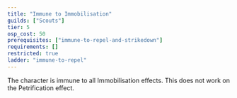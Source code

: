 ```yaml
---
title: "Immune to Immobilisation"
guilds: ["Scouts"]
tier: 5
osp_cost: 50
prerequisites: ["immune-to-repel-and-strikedown"]
requirements: []
restricted: true
ladder: "immune-to-repel"
---
```

The character is immune to all Immobilisation effects. This does not work on the Petrification effect.